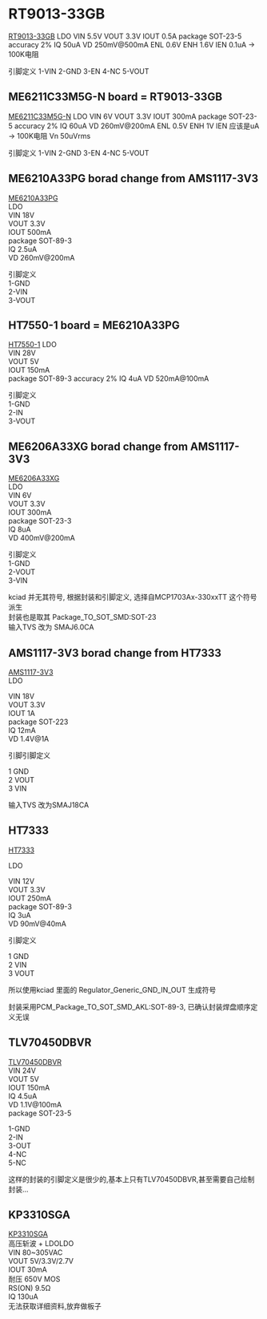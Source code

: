 # RT9013-33GB

[RT9013-33GB](https://www.jlc-smt.com/lcsc/detail?componentCode=C47773)
LDO
VIN 5.5V
VOUT 3.3V
IOUT 0.5A
package SOT-23-5
accuracy 2%
IQ 50uA
VD 250mV@500mA
ENL 0.6V
ENH 1.6V
IEN 0.1uA -> 100K电阻

引脚定义
1-VIN
2-GND
3-EN
4-NC
5-VOUT

## ME6211C33M5G-N board = RT9013-33GB

[ME6211C33M5G-N](https://www.jlc-smt.com/lcsc/detail?componentCode=C82942)
LDO
VIN 6V
VOUT 3.3V
IOUT 300mA
package SOT-23-5
accuracy 2%
IQ 60uA
VD 260mV@200mA
ENL 0.5V
ENH 1V
IEN 应该是uA -> 100K电阻
Vn 50uVrms

引脚定义
1-VIN
2-GND
3-EN
4-NC
5-VOUT

## ME6210A33PG borad change from AMS1117-3V3

[ME6210A33PG](https://www.jlc-smt.com/lcsc/detail?componentCode=C85233)  
LDO  
VIN 18V  
VOUT 3.3V  
IOUT 500mA  
package SOT-89-3  
IQ 2.5uA  
VD 260mV@200mA  

引脚定义  
1-GND  
2-VIN  
3-VOUT  

## HT7550-1 board = ME6210A33PG  

[HT7550-1](https://www.jlc-smt.com/lcsc/detail?componentCode=C5346140)
LDO  
VIN 28V  
VOUT 5V  
IOUT 150mA  
package SOT-89-3
accuracy 2%
IQ 4uA
VD 520mA@100mA  

引脚定义  
1-GND  
2-IN  
3-VOUT  

## ME6206A33XG  borad change from AMS1117-3V3
  
[ME6206A33XG](https://www.jlc-smt.com/lcsc/detail?componentCode=C161345)  
LDO  
VIN 6V  
VOUT 3.3V  
IOUT 300mA  
package SOT-23-3  
IQ 8uA  
VD 400mV@200mA  

引脚定义  
1-GND  
2-VOUT  
3-VIN  

kciad 并无其符号, 根据封装和引脚定义, 选择自MCP1703Ax-330xxTT 这个符号派生  
封装也是取其 Package_TO_SOT_SMD:SOT-23  
输入TVS 改为 SMAJ6.0CA  

## AMS1117-3V3  borad change from HT7333
  
[AMS1117-3V3](https://www.jlc-smt.com/lcsc/detail?componentCode=C5120765)  
LDO  
  
VIN 18V  
VOUT 3.3V  
IOUT 1A  
package SOT-223  
IQ 12mA  
VD 1.4V@1A  
  
引脚引脚定义  
  
1 GND  
2 VOUT  
3 VIN  

输入TVS 改为SMAJ18CA
  
## HT7333  
  
[HT7333](https://item.szlcsc.com/323851.html?fromZone=s_s__%2522HT7333%2522&spm=sc.gb.xh2.zy.n___sc.hm.hd.ss&lcsc_vid=EwQKBQVXRFYIBQVTR1JbVFcAFgRYUl0AFFNZVAEARVQxVlNSQVZWVVFfRVBZXzsOAxUeFF5JWBYZEEoEHg8JSQcJGk4%3D)  
  
LDO  
  
VIN 12V  
VOUT 3.3V  
IOUT 250mA  
package SOT-89-3  
IQ 3uA  
VD 90mV@40mA  
  
引脚定义  
  
1 GND  
2 VIN  
3 VOUT  
  
所以使用kciad 里面的 Regulator_Generic_GND_IN_OUT 生成符号  
  
封装采用PCM_Package_TO_SOT_SMD_AKL:SOT-89-3, 已确认封装焊盘顺序定义无误  
  
## TLV70450DBVR  
  
[TLV70450DBVR](https://www.jlc-smt.com/lcsc/detail?componentCode=C91672)  
VIN 24V  
VOUT 5V  
IOUT 150mA  
IQ 4.5uA  
VD 1.1V@100mA  
package SOT-23-5  
  
1-GND  
2-IN  
3-OUT  
4-NC  
5-NC  
  
这样的封装的引脚定义是很少的,基本上只有TLV70450DBVR,甚至需要自己绘制封装...  

## KP3310SGA

[KP3310SGA](http://www.kiwiinst.com/productinfo/1249602.html)  
高压斩波 + LDOLDO  
VIN 80~305VAC  
VOUT 5V/3.3V/2.7V  
IOUT 30mA  
耐压 650V MOS  
RS(ON) 9.5Ω  
IQ 130uA  
无法获取详细资料,放弃做板子  
